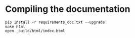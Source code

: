 # Compiling the documentation 

```shell
pip install -r requirements_doc.txt --upgrade
make html
open _build/html/index.html
``` 
